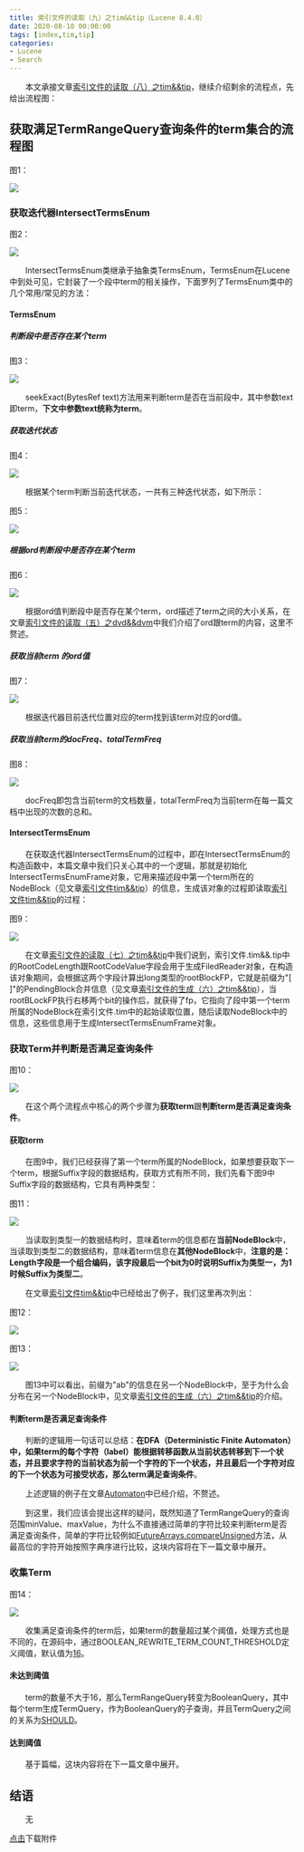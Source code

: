 ```yaml
---
title: 索引文件的读取（九）之tim&&tip（Lucene 8.4.0）
date: 2020-08-10 00:00:00
tags: [index,tim,tip]
categories:
- Lucene
- Search
---
```


&emsp;&emsp;本文承接文章[索引文件的读取（八）之tim&&tip](https://www.amazingkoala.com.cn/Lucene/Search/2020/0805/索引文件的读取（八）之tim&&tip)，继续介绍剩余的流程点，先给出流程图：

## 获取满足TermRangeQuery查询条件的term集合的流程图

图1：

<img src="http://www.amazingkoala.com.cn/uploads/lucene/Search/索引文件的读取/索引文件的读取（九）/1.png">

### 获取迭代器IntersectTermsEnum

图2：

<img src="http://www.amazingkoala.com.cn/uploads/lucene/Search/索引文件的读取/索引文件的读取（九）/2.png">

&emsp;&emsp;IntersectTermsEnum类继承于抽象类TermsEnum，TermsEnum在Lucene中到处可见，它封装了一个段中term的相关操作，下面罗列了TermsEnum类中的几个常用/常见的方法：

#### TermsEnum

##### 判断段中是否存在某个term

图3：

<img src="http://www.amazingkoala.com.cn/uploads/lucene/Search/索引文件的读取/索引文件的读取（九）/3.png">

&emsp;&emsp;seekExact(BytesRef text)方法用来判断term是否在当前段中，其中参数text即term，**下文中参数text统称为term**。

##### 获取迭代状态

图4：

<img src="http://www.amazingkoala.com.cn/uploads/lucene/Search/索引文件的读取/索引文件的读取（九）/4.png">

&emsp;&emsp;根据某个term判断当前迭代状态，一共有三种迭代状态，如下所示：

图5：

<img src="http://www.amazingkoala.com.cn/uploads/lucene/Search/索引文件的读取/索引文件的读取（九）/5.png">

##### 根据ord判断段中是否存在某个term

图6：

<img src="http://www.amazingkoala.com.cn/uploads/lucene/Search/索引文件的读取/索引文件的读取（九）/6.png">

&emsp;&emsp;根据ord值判断段中是否存在某个term，ord描述了term之间的大小关系，在文章[索引文件的读取（五）之dvd&&dvm](https://www.amazingkoala.com.cn/Lucene/Search/2020/0714/索引文件的读取（五）之dvd&&dvm)中我们介绍了ord跟term的内容，这里不赘述。

##### 获取当前term 的ord值

图7：

<img src="http://www.amazingkoala.com.cn/uploads/lucene/Search/索引文件的读取/索引文件的读取（九）/7.png">

&emsp;&emsp;根据迭代器目前迭代位置对应的term找到该term对应的ord值。

##### 获取当前term的docFreq、totalTermFreq

图8：

<img src="http://www.amazingkoala.com.cn/uploads/lucene/Search/索引文件的读取/索引文件的读取（九）/8.png">

&emsp;&emsp;docFreq即包含当前term的文档数量，totalTermFreq为当前term在每一篇文档中出现的次数的总和。

#### IntersectTermsEnum

&emsp;&emsp;在获取迭代器IntersectTermsEnum的过程中，即在IntersectTermsEnum的构造函数中，本篇文章中我们只关心其中的一个逻辑，那就是初始化IntersectTermsEnumFrame对象，它用来描述段中第一个term所在的NodeBlock（见文章[索引文件tim&&tip](https://www.amazingkoala.com.cn/Lucene/suoyinwenjian/2019/0401/索引文件之tim&&tip)）的信息，生成该对象的过程即读取[索引文件tim&&tip](https://www.amazingkoala.com.cn/Lucene/suoyinwenjian/2019/0401/索引文件之tim&&tip)的过程：

图9：

<img src="http://www.amazingkoala.com.cn/uploads/lucene/Search/索引文件的读取/索引文件的读取（九）/9.png">

&emsp;&emsp;在文章[索引文件的读取（七）之tim&&tip](https://www.amazingkoala.com.cn/Lucene/Search/2020/0804/索引文件的读取（七）之tim&&tip)中我们说到，索引文件.tim&&.tip中的RootCodeLength跟RootCodeValue字段会用于生成FiledReader对象，在构造该对象期间，会根据这两个字段计算出long类型的rootBlockFP，它就是前缀为"\[ \]"的PendingBlock合并信息（见文章[索引文件的生成（六）之tim&&tip](https://www.amazingkoala.com.cn/Lucene/Index/2020/0115/索引文件的生成（六）之tim&&tip)），当rootBLockFP执行右移两个bit的操作后，就获得了fp，它指向了段中第一个term所属的NodeBlock在索引文件.tim中的起始读取位置，随后读取NodeBlock中的信息，这些信息用于生成IntersectTermsEnumFrame对象。

### 获取Term并判断是否满足查询条件

图10：

<img src="http://www.amazingkoala.com.cn/uploads/lucene/Search/索引文件的读取/索引文件的读取（九）/10.png">

&emsp;&emsp;在这个两个流程点中核心的两个步骤为**获取term**跟**判断term是否满足查询条件**。

#### 获取term

&emsp;&emsp;在图9中，我们已经获得了第一个term所属的NodeBlock，如果想要获取下一个term，根据Suffix字段的数据结构，获取方式有所不同，我们先看下图9中Suffix字段的数据结构，它具有两种类型：

图11：

<img src="http://www.amazingkoala.com.cn/uploads/lucene/Search/索引文件的读取/索引文件的读取（九）/11.png">

&emsp;&emsp;当读取到类型一的数据结构时，意味着term的信息都在**当前NodeBlock**中，当读取到类型二的数据结构，意味着term信息在**其他NodeBlock**中，**注意的是：Length字段是一个组合编码，该字段最后一个bit为0时说明Suffix为类型一，为1时候Suffix为类型二**。

&emsp;&emsp;在文章[索引文件tim&&tip](https://www.amazingkoala.com.cn/Lucene/suoyinwenjian/2019/0401/索引文件之tim&&tip)中已经给出了例子，我们这里再次列出：

图12：

<img src="http://www.amazingkoala.com.cn/uploads/lucene/Search/索引文件的读取/索引文件的读取（九）/12.png">

图13：

<img src="http://www.amazingkoala.com.cn/uploads/lucene/Search/索引文件的读取/索引文件的读取（九）/13.png">

&emsp;&emsp;图13中可以看出，前缀为"ab"的信息在另一个NodeBlock中，至于为什么会分布在另一个NodeBlock中，见文章[索引文件的生成（六）之tim&&tip](https://www.amazingkoala.com.cn/Lucene/Index/2020/0115/索引文件的生成（六）之tim&&tip)的介绍。

#### 判断term是否满足查询条件

&emsp;&emsp;判断的逻辑用一句话可以总结：**在DFA（Deterministic Finite Automaton）中，如果term的每个字符（label）能根据转移函数从当前状态转移到下一个状态，并且要求字符的当前状态为前一个字符的下一个状态，并且最后一个字符对应的下一个状态为可接受状态，那么term满足查询条件**。

&emsp;&emsp;上述逻辑的例子在文章[Automaton](https://www.amazingkoala.com.cn/Lucene/gongjulei/2019/0417/Automaton)中已经介绍，不赘述。

&emsp;&emsp;到这里，我们应该会提出这样的疑问，既然知道了TermRangeQuery的查询范围minValue、maxValue，为什么不直接通过简单的字符比较来判断term是否满足查询条件，简单的字符比较例如[FutureArrays.compareUnsigned](https://github.com/LuXugang/Lucene-7.5.0/blob/master/solr-8.4.0/lucene/core/src/java/org/apache/lucene/util/FutureArrays.java)方法，从最高位的字符开始按照字典序进行比较，这块内容将在下一篇文章中展开。

### 收集Term

图14：

<img src="http://www.amazingkoala.com.cn/uploads/lucene/Search/索引文件的读取/索引文件的读取（九）/14.png">

&emsp;&emsp;收集满足查询条件的term后，如果term的数量超过某个阈值，处理方式也是不同的，在源码中，通过BOOLEAN_REWRITE_TERM_COUNT_THRESHOLD定义阈值，默认值为[16](https://issues.apache.org/jira/browse/LUCENE-6458)。

#### 未达到阈值

&emsp;&emsp;term的数量不大于16，那么TermRangeQuery转变为BooleanQuery，其中每个term生成TermQuery，作为BooleanQuery的子查询，并且TermQuery之间的关系为[SHOULD](https://www.amazingkoala.com.cn/Lucene/Search/2018/1211/BooleanQuery)。

#### 达到阈值

&emsp;&emsp;基于篇幅，这块内容将在下一篇文章中展开。

## 结语

&emsp;&emsp;无

[点击](http://www.amazingkoala.com.cn/attachment/Lucene/Search/索引文件的读取（九）/索引文件的读取（九）.zip)下载附件